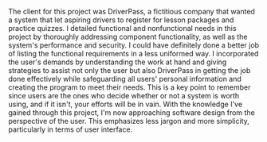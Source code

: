 The client for this project was DriverPass, a fictitious company that wanted a system that let aspiring drivers to register for lesson packages and practice quizzes. I detailed functional and nonfunctional needs in this project by thoroughly addressing component functionality, as well as the system's performance and security. I could have definitely done a better job of listing the functional requirements in a less uniformed way. I incorporated the user's demands by understanding the work at hand and giving strategies to assist not only the user but also DriverPass in getting the job done effectively while safeguarding all users' personal information and creating the program to meet their needs. This is a key point to remember since users are the ones who decide whether or not a system is worth using, and if it isn't, your efforts will be in vain. With the knowledge I've gained through this project, I'm now approaching software design from the perspective of the user. This emphasizes less jargon and more simplicity, particularly in terms of user interface.
